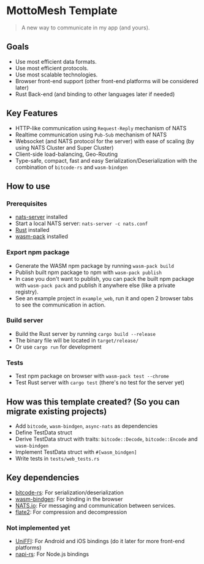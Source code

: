 # MottoMesh Template

> A new way to communicate in my app (and yours).

## Goals
- Use most efficient data formats.
- Use most efficient protocols.
- Use most scalable technologies.
- Browser front-end support (other front-end platforms will be considered later)
- Rust Back-end (and binding to other languages later if needed)

## Key Features
- HTTP-like communication using `Request-Reply` mechanism of NATS
- Realtime communication using `Pub-Sub` mechanism of NATS
- Websocket (and NATS protocol for the server) with ease of scaling (by using NATS Cluster and Super Cluster)
- Client-side load-balancing, Geo-Routing
- Type-safe, compact, fast and easy Serialization/Deserialization with the combination of `bitcode-rs` and `wasm-bindgen`

## How to use
### Prerequisites
- [nats-server](https://docs.nats.io/running-a-nats-service/introduction/installation) installed
- Start a local NATS server: `nats-server -c nats.conf`
- [Rust](https://rustup.rs/) installed
- [wasm-pack](https://github.com/drager/wasm-pack) installed

### Export npm package
- Generate the WASM npm package by running `wasm-pack build`
- Publish built npm package to npm with `wasm-pack publish`
- In case you don't want to publish, you can pack the built npm package with `wasm-pack pack` and publish it anywhere else (like a private registry).
- See an example project in `example_web`, run it and open 2 browser tabs to see the communication in action.

### Build server
- Build the Rust server by running `cargo build --release`
- The binary file will be located in `target/release/`
- Or use `cargo run` for development

### Tests
- Test npm package on browser with `wasm-pack test --chrome`
- Test Rust server with `cargo test` (there's no test for the server yet)

## How was this template created? (So you can migrate existing projects)
- Add `bitcode`, `wasm-bindgen`, `async-nats` as dependencies
- Define TestData struct
- Derive TestData struct with traits: `bitcode::Decode`, `bitcode::Encode` and `wasm-bindgen`
- Implement TestData struct with `#[wasm_bindgen]`
- Write tests in `tests/web_tests.rs`


## Key dependencies
- [bitcode-rs](https://docs.rs/bitcode/latest/bitcode/): For serialization/deserialization
- [wasm-bindgen](https://github.com/wasm-bindgen/wasm-bindgen): For binding in the browser
- [NATS.io](https://nats.io): For messaging and communication between services.
- [flate2](https://github.com/flate2-rs/flate2-rs): For compression and decompression
### Not implemented yet
- [UniFFI](https://github.com/mozilla/uniffi-rs): For Android and iOS bindings (do it later for more front-end platforms)
- [napi-rs](https://github.com/napi-rs/napi-rs): For Node.js bindings
